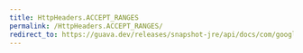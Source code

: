 ```yaml
---
title: HttpHeaders.ACCEPT_RANGES
permalink: /HttpHeaders.ACCEPT_RANGES/
redirect_to: https://guava.dev/releases/snapshot-jre/api/docs/com/google/common/net/HttpHeaders.html#ACCEPT_RANGES
---
```

